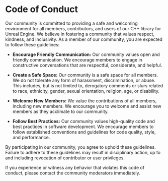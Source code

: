 # Code of Conduct

Our community is committed to providing a safe and welcoming environment for all members, contributors, and users of our C++ library for Unreal Engine. We believe in fostering a community that values respect, kindness, and inclusivity. As a member of our community, you are expected to follow these guidelines:

- **Encourage Friendly Communication:** Our community values open and friendly communication. We encourage members to engage in constructive conversations that are respectful, considerate, and helpful.

- **Create a Safe Space:** Our community is a safe space for all members. We do not tolerate any form of harassment, discrimination, or abuse. This includes, but is not limited to, derogatory comments or slurs related to race, ethnicity, gender, sexual orientation, religion, age, or disability.

- **Welcome New Members:** We value the contributions of all members, including new members. We encourage you to welcome and assist new members as they acclimate to our community.

- **Follow Best Practices:** Our community values high-quality code and best practices in software development. We encourage members to follow established conventions and guidelines for code quality, style, and performance.

By participating in our community, you agree to uphold these guidelines. Failure to adhere to these guidelines may result in disciplinary action, up to and including revocation of contributor or user privileges.

If you experience or witness any behavior that violates this code of conduct, please contact the community moderators immediately.


